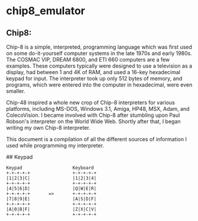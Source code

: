 # chip8_emulator

## Chip8:
Chip-8 is a simple, interpreted, programming language which was first used on some do-it-yourself computer systems in the late 1970s and early 1980s. The COSMAC VIP, DREAM 6800, and ETI 660 computers are a few examples. These computers typically were designed to use a television as a display, had between 1 and 4K of RAM, and used a 16-key hexadecimal keypad for input. The interpreter took up only 512 bytes of memory, and programs, which were entered into the computer in hexadecimal, were even smaller.

Chip-48 inspired a whole new crop of Chip-8 interpreters for various platforms, including MS-DOS, Windows 3.1, Amiga, HP48, MSX, Adam, and ColecoVision. I became involved with Chip-8 after stumbling upon Paul Robson's interpreter on the World Wide Web. Shortly after that, I began writing my own Chip-8 interpreter.

This document is a compilation of all the different sources of information I used while programming my interpreter.



## Keypad 
  
 ``` 
 Keypad                   Keyboard 
 +-+-+-+-+                +-+-+-+-+ 
 |1|2|3|C|                |1|2|3|4| 
 +-+-+-+-+                +-+-+-+-+ 
 |4|5|6|D|                |Q|W|E|R| 
 +-+-+-+-+       =>       +-+-+-+-+ 
 |7|8|9|E|                |A|S|D|F| 
 +-+-+-+-+                +-+-+-+-+ 
 |A|0|B|F|                |Z|X|C|V| 
 +-+-+-+-+                +-+-+-+-+ 
 ``` 
 




